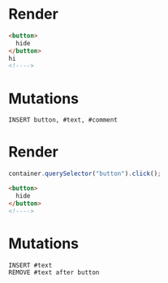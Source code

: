 # Render
```html
<button>
  hide
</button>
hi
<!---->
```

# Mutations
```
INSERT button, #text, #comment
```

# Render
```js
container.querySelector("button").click();
```
```html
<button>
  hide
</button>
<!---->
```

# Mutations
```
INSERT #text
REMOVE #text after button
```